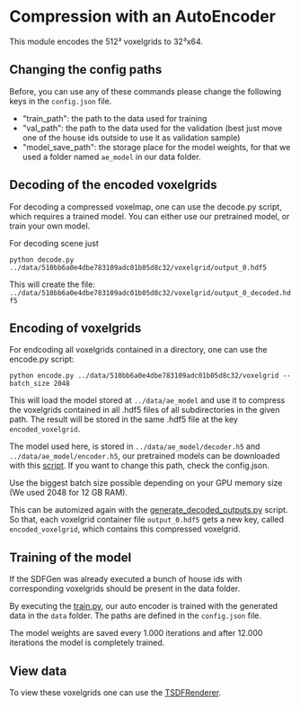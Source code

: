 # Compression with an AutoEncoder 

This module encodes the 512³ voxelgrids to 32³x64.

## Changing the config paths

Before, you can use any of these commands please change the following keys in the `config.json` file.

* "train_path": the path to the data used for training 
* "val_path": the path to the data used for the validation (best just move one of the house ids outside to use it as validation sample) 
* "model_save_path": the storage place for the model weights, for that we used a folder named `ae_model` in our data folder. 


## Decoding of the encoded voxelgrids

For decoding a compressed voxelmap, one can use the decode.py script, which requires a trained model. 
You can either use our pretrained model, or train your own model.

For decoding scene just 
```
python decode.py ../data/510bb6a0e4dbe783109adc01b05d8c32/voxelgrid/output_0.hdf5
```
This will create the file: `../data/510bb6a0e4dbe783109adc01b05d8c32/voxelgrid/output_0_decoded.hdf5` 


## Encoding of voxelgrids

For endcoding all voxelgrids contained in a directory, one can use the encode.py script:

```
python encode.py ../data/510bb6a0e4dbe783109adc01b05d8c32/voxelgrid --batch_size 2048
```

This will load the model stored at `../data/ae_model` and use it to compress the voxelgrids contained in all .hdf5 files of all subdirectories in the given path. 
The result will be stored in the same .hdf5 file at the key `encoded_voxelgrid`.

The model used here, is stored in `../data/ae_model/decoder.h5` and `../data/ae_model/encoder.h5`, our pretrained models can be downloaded with this [script](../download_models.py).
If you want to change this path, check the config.json.

Use the biggest batch size possible depending on your GPU memory size (We used 2048 for 12 GB RAM). 

This can be automized again with the [generate_decoded_outputs.py](generate_encoded_outputs.py) script. 
So that, each voxelgrid container file `output_0.hdf5` gets a new key, called `encoded_voxelgrid`, which contains this compressed voxelgrid.

## Training of the model

If the SDFGen was already executed a bunch of house ids with corresponding voxelgrids should be present in the data folder.

By executing the [train.py](train.py), our auto encoder is trained with the generated data in the `data` folder.
The paths are defined in the `config.json` file.

The model weights are saved every 1.000 iterations and after 12.000 iterations the model is completely trained.

## View data

To view these voxelgrids one can use the [TSDFRenderer](../TSDFRenderer).
